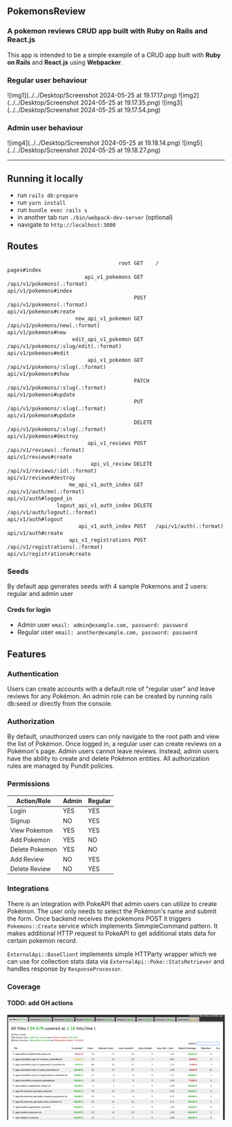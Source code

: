 ## PokemonsReview
### A pokemon reviews CRUD app built with Ruby on Rails and React.js

This app is intended to be a simple example of a CRUD app built with **Ruby on Rails** and **React.js** using **Webpacker**.

### Regular user behaviour
![img1](../../Desktop/Screenshot 2024-05-25 at 19.17.17.png)
![img2](../../Desktop/Screenshot 2024-05-25 at 19.17.35.png)
![img3](../../Desktop/Screenshot 2024-05-25 at 19.17.54.png)

### Admin user behaviour
![img4](../../Desktop/Screenshot 2024-05-25 at 19.18.14.png)
![img5](../../Desktop/Screenshot 2024-05-25 at 19.18.27.png)

---
## Running it locally
- run `rails db:prepare`
- run `yarn install`
- run `bundle exec rails s`
- in another tab run `./bin/webpack-dev-server` (optional)
- navigate to `http://localhost:3000`

## Routes
```shell
                                    root GET    /                                                                                                 pages#index
                         api_v1_pokemons GET    /api/v1/pokemons(.:format)                                                                        api/v1/pokemons#index
                                         POST   /api/v1/pokemons(.:format)                                                                        api/v1/pokemons#create
                      new_api_v1_pokemon GET    /api/v1/pokemons/new(.:format)                                                                    api/v1/pokemons#new
                     edit_api_v1_pokemon GET    /api/v1/pokemons/:slug/edit(.:format)                                                             api/v1/pokemons#edit
                          api_v1_pokemon GET    /api/v1/pokemons/:slug(.:format)                                                                  api/v1/pokemons#show
                                         PATCH  /api/v1/pokemons/:slug(.:format)                                                                  api/v1/pokemons#update
                                         PUT    /api/v1/pokemons/:slug(.:format)                                                                  api/v1/pokemons#update
                                         DELETE /api/v1/pokemons/:slug(.:format)                                                                  api/v1/pokemons#destroy
                          api_v1_reviews POST   /api/v1/reviews(.:format)                                                                         api/v1/reviews#create
                           api_v1_review DELETE /api/v1/reviews/:id(.:format)                                                                     api/v1/reviews#destroy
                    me_api_v1_auth_index GET    /api/v1/auth/me(.:format)                                                                         api/v1/auth#logged_in
                logout_api_v1_auth_index DELETE /api/v1/auth/logout(.:format)                                                                     api/v1/auth#logout
                       api_v1_auth_index POST   /api/v1/auth(.:format)                                                                            api/v1/auth#create
                    api_v1_registrations POST   /api/v1/registrations(.:format)                                                                   api/v1/registrations#create
```

### Seeds
By default app generates seeds with 4 sample Pokemons and 2 users: regular and admin user

#### Creds for login
- Admin user `email: admin@example.com, password: password`
- Regular user `email: another@example.com, password: password`

## Features

### Authentication
Users can create accounts with a default role of "regular user" and leave reviews for any Pokémon. An admin role can be created by running rails db:seed or directly from the console.

### Authorization
By default, unauthorized users can only navigate to the root path and view the list of Pokémon. Once logged in, a regular user can create reviews on a Pokémon's page. Admin users cannot leave reviews.
Instead, admin users have the ability to create and delete Pokémon entities. All authorization rules are managed by Pundit policies.

### Permissions

| Action/Role    |   Admin  | Regular  |
|----------------|----------|----------|
| Login          | YES      | YES      |
| Signup         | NO       | YES      |
| View Pokemon   | YES      | YES      |
| Add Pokemon    | YES      | NO       |
| Delete Pokemon | YES      | NO       |
| Add Review     | NO       | YES      |
| Delete Review  | NO       | YES      |

### Integrations
There is an integration with PokeAPI that admin users can utilize to create Pokémon. The user only needs to select the Pokémon's name and submit the form.
Once backend receives the pokemons POST it triggers `Pokemons::Create` service which implements SimmpleCommand pattern. It makes additional HTTP request to PokeAPI to get additional stats data for certain pokemon record.

`ExternalApi::BaseClient` implements simple HTTParty wrapper which we can use for collection stats data via `ExternalApi::Poke::StatsRetriever` and handles response by `ResponseProcessor`.

### Coverage
#### TODO: add GH actions
![img_2.png](img_2.png)
